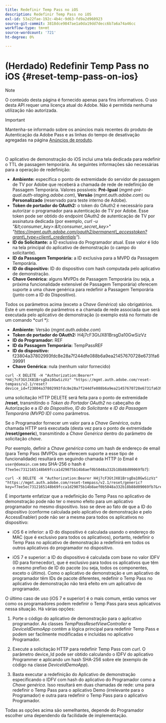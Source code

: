 ```yaml
---
title: Redefinir Temp Pass no iOS
description: Redefinir Temp Pass no iOS
exl-id: 53a22fae-192c-4b4c-9d63-fd9a2d960923
source-git-commit: 3818dce9847ae1a0da19dd7decc6b7a6a74a46cc
workflow-type: tm+mt
source-wordcount: '721'
ht-degree: 0%

---
```


# (Herdado) Redefinir Temp Pass no iOS {#reset-temp-pass-on-ios}

>[!NOTE]
>
>O conteúdo desta página é fornecido apenas para fins informativos. O uso desta API requer uma licença atual do Adobe. Não é permitida nenhuma utilização não autorizada.

>[!IMPORTANT]
>
> Mantenha-se informado sobre os anúncios mais recentes do produto de Autenticação da Adobe Pass e as linhas do tempo de desativação agregadas na página [Anúncios de produto](/help/authentication/product-announcements.md).

</br>

O aplicativo de demonstração do iOS inclui uma tela dedicada para redefinir o TTL de passagem temporária. As seguintes informações são necessárias para a operação de redefinição:

- **Ambiente:** especifica o ponto de extremidade do servidor de passagem de TV por Adobe que receberá a chamada de rede de redefinição de Passagem Temporária. Valores possíveis: **Pré-Igual** (*mgmt-pré-qual.auth-staging.adobe.com*), **Versão** (*mgmt.auth.adobe.com*) ou **Personalizado** (reservado para teste interno de Adobe).
- **Token de portador do OAuth2:** o token do OAuth2 é necessário para autorizar o programador para autenticação de TV por Adobe. Esse token pode ser obtido do endpoint OAuth2 de autenticação de TV por assinatura dedicada (por exemplo, *curl -u &quot;\&lt;consumer\_key\>:\&lt;consumer\_secret\_key\>*&quot; *&quot;https://mgmt.auth.adobe.com/oauth2/permanent\_accesstoken?grant\_type=client\_credentials&quot;*).
- **ID do Solicitante:** a ID exclusiva do Programador atual. Esse valor é lido na tela principal do aplicativo de demonstração (o campo do solicitante).
- **ID da Passagem Temporária:** a ID exclusiva para a MVPD da Passagem Temporária.
- **ID do dispositivo:** ID do dispositivo com hash computada pelo aplicativo de demonstração.
- **Chave Genérica:** alguns MVPDs de Passagem Temporária (ou seja, a próxima funcionalidade extensível de Passagem Temporária) oferecem suporte a uma chave genérica para redefinir a Passagem Temporária (junto com a ID do Dispositivo).

Todos os parâmetros acima (exceto a *Chave Genérica*) são obrigatórios. Este é um exemplo de parâmetros e a chamada de rede associada que será executada pelo aplicativo de demonstração (o exemplo está no formato de um comando *curl *):

- **Ambiente:** Versão (*mgmt.auth.adobe.com*)
- **Token de portador do OAuth2:** H4j7cF3GtJX81BrsgDa10GwSizVz
- **ID do Programador:** REF
- **ID da Passagem Temporária:** TempPassREF
- **ID do dispositivo:** f23804a37802993fdc8e28a7f244dfe088b6a9ea21457670728e6731fa639991
- **Chave Genérica:** nula (nenhum valor fornecido)

```curl
curl -X DELETE -H "Authorization:Bearer* *H4j7cF3GtJX81BrsgDa10GwSizVz" "https://mgmt.auth.adobe.com/reset-tempass/v2.1/reset?device_id=f23804a37802993fdc8e28a7f244dfe088b6a9ea21457670728e6731fa639991&requestor_id=REF&mvpd_id=TempPassREF"
```

uma solicitação HTTP DELETE será feita para o ponto de extremidade **/reset**, transmitindo o *Token do Portador OAuth2* no cabeçalho de Autorização e a *ID do Dispositivo*, *ID do Solicitante* e *ID da Passagem Temporária (MVPD ID)* como parâmetros.

Se o Programador fornecer um valor para a *Chave Genérica*, outra chamada HTTP será executada (desta vez para o ponto de extremidade **/reset/generic**), transmitindo a *Chave Genérica* dentro do parâmetro de solicitação *chave*.

Por exemplo, definir a *Chave genérica* como um hash de endereço de email (para
Temp Pass (MVPDs que oferecem suporte a esse tipo de funcionalidade) resultará em
seguindo chamada HTTP (o Email é `user@domain.com` seu SHA-256
o hash é `f7ee5ec7312165148b69fcca1d29075b14b8aef0b5048a332b18b88d09069fb7`):

```curl
curl -X DELETE -H "Authorization:Bearer H4j7cF3GtJX81BrsgDa10GwSizVz"
"https://mgmt.auth.adobe.com/reset-tempass/v2.1/reset/generic?key=f7ee5ec7312165148b69fcca1d29075b14b8aef0b5048a332b18b88d09069fb7&requestor_id=REF&mvpd_id=TempPassREF"
```

É importante enfatizar que a redefinição do Temp Pass no aplicativo de demonstração pode não ter o mesmo efeito para um aplicativo programador no mesmo dispositivo. Isso se deve ao fato de que a ID do dispositivo (conforme calculada pelo aplicativo de demonstração e pelo AccessEnabler) pode não ser a mesma para todos os aplicativos no dispositivo:

- iOS 6 e inferior: a ID do dispositivo é calculada usando o endereço do MAC (que é exclusivo para todos os aplicativos), portanto, redefinir o Temp Pass no aplicativo de demonstração a redefinirá em todos os outros aplicativos do programador no dispositivo.

- iOS 7 e superior: a ID do dispositivo é calculada com base no valor IDFV (ID para fornecedor), que é exclusivo para todos os aplicativos que têm o mesmo prefixo de ID do pacote (ou seja, todos os componentes, exceto o último). Como o aplicativo de demonstração e um aplicativo de programador têm IDs de pacote diferentes, redefinir o Temp Pass no aplicativo de demonstração não terá efeito em um aplicativo de programador.

O último caso de uso (iOS 7 e superior) é o mais comum, então vamos ver como os programadores podem redefinir o Temp Pass para seus aplicativos nessa situação. Há várias opções:

1. Porte o código do aplicativo de demonstração para o aplicativo programador. As classes *TempPassResetViewController* e *DeviceIdDemoApp* contêm a lógica principal para redefinir Temp Pass e podem ser facilmente modificadas e incluídas no aplicativo Programador.

1. Execute a solicitação HTTP para redefinir Temp Pass com *curl*. O parâmetro device\_Id pode ser obtido calculando o IDFV do aplicativo Programmer e aplicando um hash SHA-256 sobre ele (exemplo de código na classe *DeviceIdDemoApp*).

1. Basta executar a redefinição do Aplicativo de demonstração especificando o IDFV com hash do aplicativo do Programador como a *Chave genérica*. Isso resultará em duas chamadas de rede: uma para redefinir o Temp Pass para o aplicativo Demo (irrelevante para o Programador) e outra para redefinir o Temp Pass para o aplicativo Programador.

Todas as opções acima são semelhantes, depende do Programador escolher uma dependendo da facilidade de implementação.
